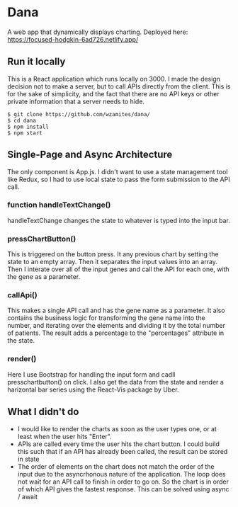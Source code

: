 
# Dana

A web app that dynamically displays charting.
Deployed here: https://focused-hodgkin-6ad726.netlify.app/

## Run it locally

This is a React application which runs locally on 3000. I made the design decision not to make a server, but to call APIs directly from the client. This is for the sake of simplicity, and the fact that there are no API keys or other private information that a server needs to hide.

    $ git clone https://github.com/wzamites/dana/
    $ cd dana
    $ npm install
    $ npm start

## Single-Page and Async Architecture

The only component is App.js. I didn't want to use a state management tool like Redux, so I had to use local state to pass the form submission to the API call.

### function handleTextChange()

handleTextChange changes the state to whatever is typed into the input bar.

### pressChartButton()

This is triggered on the button press. It any previous chart by setting the state to an empty array. Then it separates the input values into an array. Then I interate over all of the input genes and call the API for each one, with the gene as a parameter.

### callApi()

This makes a single API call and has the gene name as a parameter. It also contains the business logic for transforming the gene name into the number, and iterating over the elements and dividing it by the total number of patients. The result adds a percentage to the "percentages" attribute in the state.

### render()

Here I use Bootstrap for handling the input form and cadll presschartbutton() on click. I also get the data from the state and render a harizontal bar series using the React-Vis package by Uber.

## What I didn't do

- I would like to render the charts as soon as the user types one, or at least when the user hits "Enter".
- APIs are called every time the user hits the chart button. I could build this such that if an API has already been called, the result can be stored in state
- The order of elements on the chart does not match the order of the input due to the asyncrhonous nature of the application. The loop does not wait for an API call to finish in order to go on. So the chart is in order of which API gives the fastest response. This can be solved using async / await
